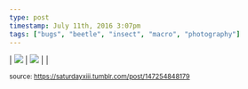 ```yaml
---
type: post
timestamp: July 11th, 2016 3:07pm
tags: ["bugs", "beetle", "insect", "macro", "photography"]
---
```


| <img src="https://saturdayxiii.github.io/media/147254848179_1.jpg"/> | <img src="https://saturdayxiii.github.io/media/147254848179_2.jpg"/> |  | 

<small>source: https://saturdayxiii.tumblr.com/post/147254848179</small>
